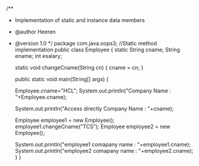 /**
 * Implementation of static and instance data members
 * @author Heeren
 * @version 1.0
 */
package com.java.oops3;
//Static method implementation 
public class Employee {
	static String cname;
	String ename;
	int esalary;

	static void changeCname(String cn)
	{
		cname = cn;
	}

	public static void main(String[] args) {

	Employee.cname="HCL";
	System.out.println("Company Name : "+Employee.cname);
	
	System.out.println("Access directly Company Name : "+cname);
	
	Employee employee1 = new Employee();
	employee1.changeCname("TCS");
	Employee employee2 = new Employee();
	
	System.out.println("employee1 comapany name : "+employee1.cname);
	System.out.println("employee2 comapany name : "+employee2.cname);
	}
}


